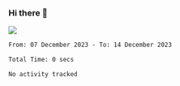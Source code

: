 ### Hi there 👋️

![](https://komarev.com/ghpvc/?username=Loner1024)

<!--START_SECTION:waka-->

```txt
From: 07 December 2023 - To: 14 December 2023

Total Time: 0 secs

No activity tracked
```

<!--END_SECTION:waka-->



